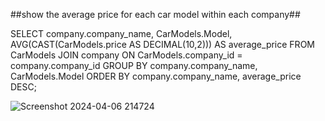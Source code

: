 ##show the average price for each car model within each company##

SELECT
  company.company_name,
  CarModels.Model,
  AVG(CAST(CarModels.price AS DECIMAL(10,2))) AS average_price
FROM
  CarModels
JOIN
  company ON CarModels.company_id = company.company_id
GROUP BY
  company.company_name, CarModels.Model
ORDER BY
  company.company_name, average_price DESC;


  
![Screenshot 2024-04-06 214724](https://github.com/cs411-alawini/sp24-cs411-team088-Chaseb/assets/90883274/0a398cd6-342f-4afc-99bf-093832887dd9)
